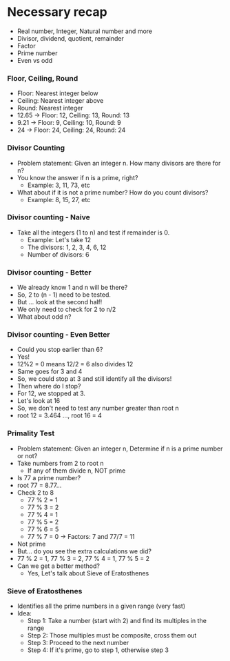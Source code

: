 # Necessary recap

- Real number, Integer, Natural number and more
- Divisor, dividend, quotient, remainder
- Factor
- Prime number
- Even vs odd

### Floor, Ceiling, Round

- Floor: Nearest integer below
- Ceiling: Nearest integer above
- Round: Nearest integer
- 12.65 -> Floor: 12, Ceiling: 13, Round: 13
- 9.21 -> Floor: 9, Ceiling: 10, Round: 9
- 24 -> Floor: 24, Ceiling: 24, Round: 24

### Divisor Counting

- Problem statement: Given an integer n. How many divisors are there for n?
- You know the answer if n is a prime, right?
  - Example: 3, 11, 73, etc
- What about if it is not a prime number? How do you count divisors?
  - Example: 8, 15, 27, etc

### Divisor counting - Naive

- Take all the integers (1 to n) and test if remainder is 0.
  - Example: Let's take 12
  - The divisors: 1, 2, 3, 4, 6, 12
  - Number of divisors: 6

### Divisor counting - Better

- We already know 1 and n will be there?
- So, 2 to (n - 1) need to be tested.
- But ... look at the second half!
- We only need to check for 2 to n/2
- What about odd n?

### Divisor counting - Even Better

- Could you stop earlier than 6?
- Yes!
- 12%2 = 0 means 12/2 = 6 also divides 12
- Same goes for 3 and 4
- So, we could stop at 3 and still identify all the divisors!
- Then where do I stop?
- For 12, we stopped at 3.
- Let's look at 16
- So, we don't need to test any number greater than root n
- root 12 = 3.464 ..., root 16 = 4

### Primality Test

- Problem statement: Given an integer n, Determine if n is a prime number or not?
- Take numbers from 2 to root n
  - If any of them divide n, NOT prime
- Is 77 a prime number?
- root 77 = 8.77...
- Check 2 to 8
  - 77 % 2 = 1
  - 77 % 3 = 2
  - 77 % 4 = 1
  - 77 % 5 = 2
  - 77 % 6 = 5
  - 77 % 7 = 0 -> Factors: 7 and 77/7 = 11
- Not prime
- But... do you see the extra calculations we did?
- 77 % 2 = 1, 77 % 3 = 2, 77 % 4 = 1, 77 % 5 = 2
- Can we get a better method?
  - Yes, Let's talk about Sieve of Eratosthenes

### Sieve of Eratosthenes

- Identifies all the prime numbers in a given range (very fast)
- Idea:
  - Step 1: Take a number (start with 2) and find its multiples in the range
  - Step 2: Those multiples must be composite, cross them out
  - Step 3: Proceed to the next number
  - Step 4: If it's prime, go to step 1, otherwise step 3
